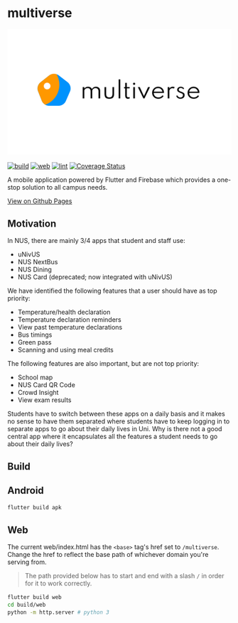 # multiverse

![multiverse banner](banner.png)

[![build](https://github.com/wlren/multiverse/actions/workflows/build.yml/badge.svg)](https://github.com/wlren/multiverse/actions/workflows/build.yml)
[![web](https://github.com/wlren/multiverse/actions/workflows/web.yml/badge.svg)](https://github.com/wlren/multiverse/actions/workflows/web.yml)
[![lint](https://github.com/wlren/multiverse/actions/workflows/lint.yml/badge.svg)](https://github.com/wlren/multiverse/actions/workflows/lint.yml)
[![Coverage Status](https://coveralls.io/repos/github/wlren/multiverse/badge.svg?branch=main)](https://coveralls.io/github/wlren/multiverse?branch=main)

A mobile application powered by Flutter and Firebase which provides a
one-stop solution to all campus needs.

[View on Github Pages](https://wlren.github.io/multiverse/)

## Motivation

In NUS, there are mainly 3/4 apps that student and staff use:

- uNivUS
- NUS NextBus
- NUS Dining
- NUS Card (deprecated; now integrated with uNivUS)

We have identified the following features that a user should have as top  
priority:

- Temperature/health declaration
- Temperature declaration reminders
- View past temperature declarations
- Bus timings
- Green pass
- Scanning and using meal credits

The following features are also important, but are not top priority:

- School map
- NUS Card QR Code
- Crowd Insight
- View exam results

Students have to switch between these apps on a daily basis and it makes
no sense to have them separated where students have to keep logging in
to separate apps to go about their daily lives in Uni. Why is there not
a good central app where it encapsulates all the features a student
needs to go about their daily lives?

## Build

## Android

```sh
flutter build apk
```

## Web

The current web/index.html has the `<base>` tag's href set to `/multiverse`. Change the href to reflect the base path of whichever domain you're serving from.

> The path provided below has to start and end with a slash `/` in order for it to work correctly.

```sh
flutter build web
cd build/web
python -m http.server # python 3
```
